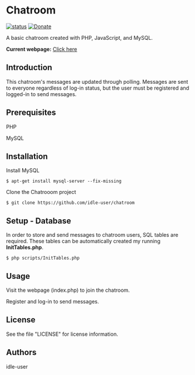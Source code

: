 Chatroom
========================================================================
[![status](https://img.shields.io/badge/Project%20Status-work--in--progress-green.svg)](#)
[![Donate](https://img.shields.io/badge/Donate-PayPal-green.svg)](https://www.paypal.com/cgi-bin/webscr?cmd=_donations&business=jesus_andrade45%40yahoo%2ecom&lc=US&item_name=GitHub%20Projects&currency_code=USD&bn=PP%2dDonationsBF%3abtn_donateCC_LG%2egif%3aNonHosted)

A basic chatroom created with PHP, JavaScript, and MySQL.

**Current webpage:** [Click here](https://fancyjesse.com/projects/chatroom/)


Introduction
------------------------------------------------------------------------
This chatroom's messages are updated through polling.
Messages are sent to everyone regardless of log-in status, but the user must be registered and logged-in to send messages.


Prerequisites
------------------------------------------------------------------------
PHP

MySQL


Installation
------------------------------------------------------------------------
Install MySQL
```
$ apt-get install mysql-server --fix-missing
```

Clone the Chatrooom project
```
$ git clone https://github.com/idle-user/chatroom
```


Setup - Database
------------------------------------------------------------------------
In order to store and send messages to chatroom users, SQL tables are required.
These tables can be automatically created my running **InitTables.php**.
```
$ php scripts/InitTables.php 
```


Usage
------------------------------------------------------------------------
Visit the webpage (index.php) to join the chatroom.

Register and log-in to send messages.


License
------------------------------------------------------------------------
See the file "LICENSE" for license information.


Authors
------------------------------------------------------------------------
idle-user
